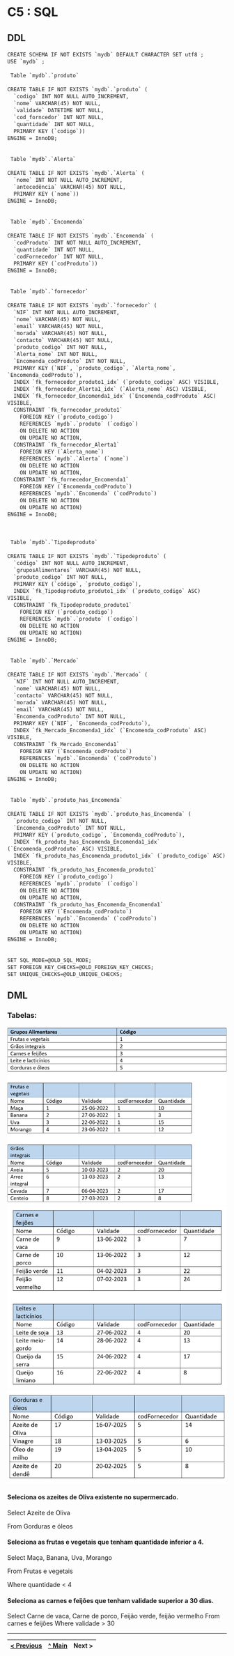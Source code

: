 # C5 : SQL

## DDL



```
CREATE SCHEMA IF NOT EXISTS `mydb` DEFAULT CHARACTER SET utf8 ;
USE `mydb` ;

 Table `mydb`.`produto`
 
CREATE TABLE IF NOT EXISTS `mydb`.`produto` (
  `codigo` INT NOT NULL AUTO_INCREMENT,
  `nome` VARCHAR(45) NOT NULL,
  `validade` DATETIME NOT NULL,
  `cod_forncedor` INT NOT NULL,
  `quantidade` INT NOT NULL,
  PRIMARY KEY (`codigo`))
ENGINE = InnoDB;


 Table `mydb`.`Alerta`
 
CREATE TABLE IF NOT EXISTS `mydb`.`Alerta` (
  `nome` INT NOT NULL AUTO_INCREMENT,
  `antecedência` VARCHAR(45) NOT NULL,
  PRIMARY KEY (`nome`))
ENGINE = InnoDB;


 Table `mydb`.`Encomenda`

CREATE TABLE IF NOT EXISTS `mydb`.`Encomenda` (
  `codProduto` INT NOT NULL AUTO_INCREMENT,
  `quantidade` INT NOT NULL,
  `codFornecedor` INT NOT NULL,
  PRIMARY KEY (`codProduto`))
ENGINE = InnoDB;


 Table `mydb`.`fornecedor`

CREATE TABLE IF NOT EXISTS `mydb`.`fornecedor` (
  `NIF` INT NOT NULL AUTO_INCREMENT,
  `nome` VARCHAR(45) NOT NULL,
  `email` VARCHAR(45) NOT NULL,
  `morada` VARCHAR(45) NOT NULL,
  `contacto` VARCHAR(45) NOT NULL,
  `produto_codigo` INT NOT NULL,
  `Alerta_nome` INT NOT NULL,
  `Encomenda_codProduto` INT NOT NULL,
  PRIMARY KEY (`NIF`, `produto_codigo`, `Alerta_nome`, `Encomenda_codProduto`),
  INDEX `fk_fornecedor_produto1_idx` (`produto_codigo` ASC) VISIBLE,
  INDEX `fk_fornecedor_Alerta1_idx` (`Alerta_nome` ASC) VISIBLE,
  INDEX `fk_fornecedor_Encomenda1_idx` (`Encomenda_codProduto` ASC) VISIBLE,
  CONSTRAINT `fk_fornecedor_produto1`
    FOREIGN KEY (`produto_codigo`)
    REFERENCES `mydb`.`produto` (`codigo`)
    ON DELETE NO ACTION
    ON UPDATE NO ACTION,
  CONSTRAINT `fk_fornecedor_Alerta1`
    FOREIGN KEY (`Alerta_nome`)
    REFERENCES `mydb`.`Alerta` (`nome`)
    ON DELETE NO ACTION
    ON UPDATE NO ACTION,
  CONSTRAINT `fk_fornecedor_Encomenda1`
    FOREIGN KEY (`Encomenda_codProduto`)
    REFERENCES `mydb`.`Encomenda` (`codProduto`)
    ON DELETE NO ACTION
    ON UPDATE NO ACTION)
ENGINE = InnoDB;



 Table `mydb`.`Tipodeproduto`

CREATE TABLE IF NOT EXISTS `mydb`.`Tipodeproduto` (
  `código` INT NOT NULL AUTO_INCREMENT,
  `gruposAlimentares` VARCHAR(45) NOT NULL,
  `produto_codigo` INT NOT NULL,
  PRIMARY KEY (`código`, `produto_codigo`),
  INDEX `fk_Tipodeproduto_produto1_idx` (`produto_codigo` ASC) VISIBLE,
  CONSTRAINT `fk_Tipodeproduto_produto1`
    FOREIGN KEY (`produto_codigo`)
    REFERENCES `mydb`.`produto` (`codigo`)
    ON DELETE NO ACTION
    ON UPDATE NO ACTION)
ENGINE = InnoDB;


 Table `mydb`.`Mercado`

CREATE TABLE IF NOT EXISTS `mydb`.`Mercado` (
  `NIF` INT NOT NULL AUTO_INCREMENT,
  `nome` VARCHAR(45) NOT NULL,
  `contacto` VARCHAR(45) NOT NULL,
  `morada` VARCHAR(45) NOT NULL,
  `email` VARCHAR(45) NOT NULL,
  `Encomenda_codProduto` INT NOT NULL,
  PRIMARY KEY (`NIF`, `Encomenda_codProduto`),
  INDEX `fk_Mercado_Encomenda1_idx` (`Encomenda_codProduto` ASC) VISIBLE,
  CONSTRAINT `fk_Mercado_Encomenda1`
    FOREIGN KEY (`Encomenda_codProduto`)
    REFERENCES `mydb`.`Encomenda` (`codProduto`)
    ON DELETE NO ACTION
    ON UPDATE NO ACTION)
ENGINE = InnoDB;


 Table `mydb`.`produto_has_Encomenda`

CREATE TABLE IF NOT EXISTS `mydb`.`produto_has_Encomenda` (
  `produto_codigo` INT NOT NULL,
  `Encomenda_codProduto` INT NOT NULL,
  PRIMARY KEY (`produto_codigo`, `Encomenda_codProduto`),
  INDEX `fk_produto_has_Encomenda_Encomenda1_idx` (`Encomenda_codProduto` ASC) VISIBLE,
  INDEX `fk_produto_has_Encomenda_produto1_idx` (`produto_codigo` ASC) VISIBLE,
  CONSTRAINT `fk_produto_has_Encomenda_produto1`
    FOREIGN KEY (`produto_codigo`)
    REFERENCES `mydb`.`produto` (`codigo`)
    ON DELETE NO ACTION
    ON UPDATE NO ACTION,
  CONSTRAINT `fk_produto_has_Encomenda_Encomenda1`
    FOREIGN KEY (`Encomenda_codProduto`)
    REFERENCES `mydb`.`Encomenda` (`codProduto`)
    ON DELETE NO ACTION
    ON UPDATE NO ACTION)
ENGINE = InnoDB;


SET SQL_MODE=@OLD_SQL_MODE;
SET FOREIGN_KEY_CHECKS=@OLD_FOREIGN_KEY_CHECKS;
SET UNIQUE_CHECKS=@OLD_UNIQUE_CHECKS;
```

## DML

### Tabelas: 

![An alternative description](imagens/tabela1.png)
![An alternative description](imagens/tabela2.png)
![An alternative description](imagens/tabela3.png)


#### Seleciona os azeites de Oliva existente no supermercado.

Select    Azeite de Oliva

From    Gorduras e óleos


#### Seleciona as frutas e vegetais que tenham quantidade inferior a 4.

Select    Maça, Banana, Uva, Morango

From   Frutas e vegetais

Where   quantidade < 4



#### Seleciona as carnes e feijões que tenham validade superior a 30 dias.

Select    Carne de vaca, Carne de porco, Feijão verde, feijão vermelho
From    carnes e feijões
Where   validade > 30

---
[< Previous](rebd04.md) | [^ Main](https://github.com/TCM21-SIBD03/reportSIBD) | Next >
:--- | :---: | ---: 
